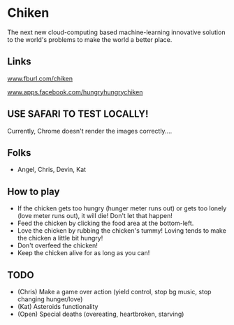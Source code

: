 # Chiken
The next new cloud-computing based machine-learning innovative solution to the world's problems to make the world a better place.

## Links

www.fburl.com/chiken

www.apps.facebook.com/hungryhungrychiken

## USE SAFARI TO TEST LOCALLY!
Currently, Chrome doesn't render the images correctly....

## Folks
- Angel, Chris, Devin, Kat

## How to play
- If the chicken gets too hungry (hunger meter runs out) or gets too lonely (love meter runs out), it will die! Don't let that happen!
- Feed the chicken by clicking the food area at the bottom-left.
- Love the chicken by rubbing the chicken's tummy! Loving tends to make the chicken a little bit hungry!
- Don't overfeed the chicken!
- Keep the chicken alive for as long as you can!

## TODO
- (Chris) Make a game over action (yield control, stop bg music, stop changing hunger/love)
- (Kat) Asteroids functionality
- (Open) Special deaths (overeating, heartbroken, starving)

